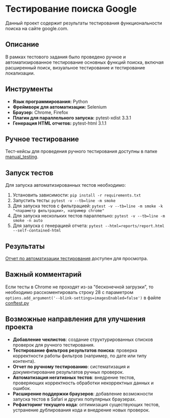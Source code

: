 # Тестирование поиска Google

Данный проект содержит результаты тестирования функциональности поиска на сайте google.com.

## Описание

В рамках тестового задания было проведено ручное и автоматизированное тестирование основных функций поиска, включая расширенный поиск, визуальное тестирование и тестирование локализации.

## Инструменты

*   **Язык программирования:** Python
*   **Фреймворк для автоматизации:** Selenium
*   **Браузер:** Chrome, Firefox
*   **Плагин для параллельного запуска:** pytest-xdist 3.3.1
*   **Генерация HTML отчетов:** pytest-html 3.1.1

## Ручное тестирование

Тест-кейсы для проведения ручного тестирования доступны в папке [manual_testing](./manual_testing).

## Запуск тестов

Для запуска автоматизированных тестов необходимо:

1.  Установить зависимости: `pip install -r requirements.txt`
2.  Запустить тесты: `pytest -v --tb=line -m smoke`
3.  Для запуска тестов с фильтрацией: `pytest -v --tb=line -m smoke -k "<параметр фильтрации>, например chrome"`
4.  Для запуска нескольких тестов параллельно: `pytest -v --tb=line -m smoke -n auto`
5.  Для запуска с генерацией отчета: `pytest --html=reports/report.html --self-contained-html`
  
## Результаты

[Отчет по автоматизации тестирования](./reports/report.html) доступен для просмотра.

## Важный комментарий
Если тесты в Chrome не проходят из-за "бесконечной загрузки", то необходимо расскоментировать строку 28 с параметром
`options.add_argument('--blink-settings=imagesEnabled=false')` в файле [conftest.py](./automated_testing/conftest.py)

## Возможные направления для улучшения проекта

* **Добавление чеклистов**: создание структурированных списков проверок для ручного тестирования.  
* **Тестирование фильтров результатов поиска**: проверка корректности работы фильтров (например, по дате или типу контента).  
* **Отчет по ручному тестированию**: систематизация и документирование результатов ручных проверок.  
* **Автоматизация негативных тестов**: внедрение тестов, проверяющих корректность обработки некорректных данных и ошибок.  
* **Расширение поддержки браузеров**: добавление возможности запуска тестов в Safari и других популярных браузерах.  
* **Рефакторинг текущего кода**: оптимизация существующих тестов, устранение дублирования кода и внедрение новых проверок.